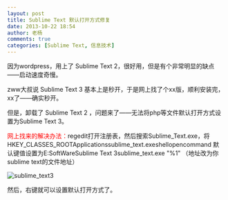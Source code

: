 ```yaml
---
layout: post
title: Sublime Text 默认打开方式修复
date: 2013-10-22 18:54
author: 老杨
comments: true
categories: [Sublime Text, 信息技术]
---
```

因为wordpress，用上了 Sublime Text 2，很好用，但是有个非常明显的缺点——启动速度奇慢。

<!--more-->

zww大叔说 Sublime Text 3 基本上是秒开，于是网上找了个xx版，顺利安装完，xx了——确实秒开。

但是，卸载了 Sublime Text 2 ，问题来了——无法将php等文件默认打开方式设置为Sublime Text 3。

<span style="color: #ff0000;">网上找来的解决办法：</span>regedit打开注册表，然后搜索Sublime_Text.exe，将 HKEY_CLASSES_ROOTApplicationssublime_text.exeshellopencommand 默认键值设置为E:SoftWareSublime Text 3sublime_text.exe "%1"  （地址改为你sublime text的文件地址）

<img src="//cyhour.com/wp-content/uploads/2013/11/sublime_text3.jpg" alt="sublime_text3" />

然后，右键就可以设置默认打开方式了。
